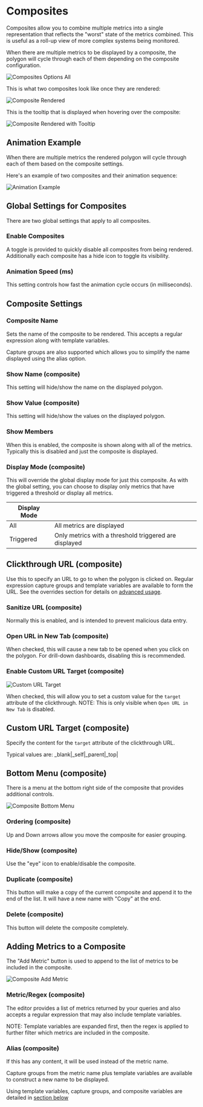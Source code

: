 # Composites

Composites allow you to combine multiple metrics into a single representation that reflects the "worst" state of the metrics combined. This is useful as a roll-up view of more complex systems being monitored.

When there are multiple metrics to be displayed by a composite, the polygon will cycle through each of them depending on the composite configuration.

![Composites Options All](https://raw.githubusercontent.com/grafana/grafana-polystat-panel/v2.x/src/img/screenshots/polystat-v2-composites-all.png)

This is what two composites look like once they are rendered:

![Composite Rendered](https://raw.githubusercontent.com/grafana/grafana-polystat-panel/v2.x/src/img/screenshots/polystat-v2-composite-rendered.png)

This is the tooltip that is displayed when hovering over the composite:

![Composite Rendered with Tooltip](https://raw.githubusercontent.com/grafana/grafana-polystat-panel/v2.x/src/img/screenshots/polystat-v2-composite-with-tooltip.png)

## Animation Example

When there are multiple metrics the rendered polygon will cycle through each of them based on the composite settings.

Here's an example of two composites and their animation sequence:

![Animation Example](https://raw.githubusercontent.com/grafana/grafana-polystat-panel/v2.x/src/img/screenshots/polystat-v2-composite-animated.gif)

## Global Settings for Composites

There are two global settings that apply to all composites.

### Enable Composites

A toggle is provided to quickly disable all composites from being rendered.  Additionally each composite has a hide icon to toggle its visibility.

### Animation Speed (ms)

This setting controls how fast the animation cycle occurs (in milliseconds).

## Composite Settings

### Composite Name

Sets the name of the composite to be rendered. This accepts a regular expression along with template variables.

Capture groups are also supported which allows you to simplify the name displayed using the alias option.

### Show Name (composite)

This setting will hide/show the name on the displayed polygon.

### Show Value (composite)

This setting will hide/show the values on the displayed polygon.

### Show Members

When this is enabled, the composite is shown along with all of the metrics. Typically this is disabled and just the composite is displayed.

### Display Mode (composite)

This will override the global display mode for just this composite.
As with the global setting, you can choose to display only metrics that have triggered a threshold or display all metrics.

| Display Mode |                                                        |
|--------------|--------------------------------------------------------|
| All          | All metrics are displayed                              |
| Triggered    | Only metrics with a threshold triggered are displayed  |

## Clickthrough URL (composite)

Use this to specify an URL to go to when the polygon is clicked on. Regular expression capture groups and template variables are available to form the URL.
See the overrides section for details on [advanced usage](#clickthrough-url).

### Sanitize URL (composite)

Normally this is enabled, and is intended to prevent malicious data entry.

### Open URL in New Tab (composite)

When checked, this will cause a new tab to be opened when you click on the polygon.
For drill-down dashboards, disabling this is recommended.

### Enable Custom URL Target (composite)

![Custom URL Target](https://raw.githubusercontent.com/grafana/grafana-polystat-panel/v2.x/src/img/screenshots/polystat-v2-custom-clickthrough-target.png)

When checked, this will allow you to set a custom value for the `target` attribute of the clickthrough.
NOTE: This is only visible when `Open URL in New Tab` is disabled.

## Custom URL Target (composite)

Specify the content for the `target` attribute of the clickthrough URL.

Typical values are: _blank|_self|_parent|_top|

## Bottom Menu (composite)

There is a menu at the bottom right side of the composite that provides additional controls.

![Composite Bottom Menu](https://raw.githubusercontent.com/grafana/grafana-polystat-panel/v2.x/src/img/screenshots/polystat-v2-composite-bottom-menu.png)

### Ordering (composite)

Up and Down arrows allow you move the composite for easier grouping.

### Hide/Show (composite)

Use the "eye" icon to enable/disable the composite.

### Duplicate (composite)

This button will make a copy of the current composite and append it to the end of the list.  It will have a new name with "Copy" at the end.

### Delete (composite)

This button will delete the composite completely.

## Adding Metrics to a Composite

The "Add Metric" button is used to append to the list of metrics to be included in the composite.

![Composite Add Metric](https://raw.githubusercontent.com/grafana/grafana-polystat-panel/v2.x/src/img/screenshots/polystat-v2-composite-add-metric.png)

### Metric/Regex (composite)

The editor provides a list of metrics returned by your queries and also accepts a regular expression that may also include template variables.

NOTE: Template variables are expanded first, then the regex is applied to further filter which metrics are included in the composite.

### Alias (composite)

If this has any content, it will be used instead of the metric name.

Capture groups from the metric name plus template variables are available to construct a new name to be displayed.

Using template variables, capture groups, and composite variables are detailed in [section below](#composite-metric-variables)